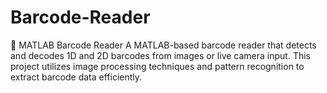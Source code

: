 # Barcode-Reader
📌 MATLAB Barcode Reader  A MATLAB-based barcode reader that detects and decodes 1D and 2D barcodes from images or live camera input. This project utilizes image processing techniques and pattern recognition to extract barcode data efficiently.  
